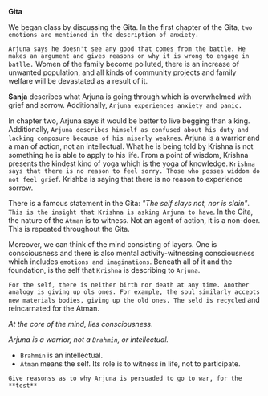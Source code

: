 **Gita**

We began class by discussing the Gita. In the first chapter of the Gita, `two emotions are mentioned in the description of anxiety.`

`Arjuna says he doesn't see any good that comes from the battle. He makes an argument and gives reasons on why it is wrong to engage in batlle.` Women of the family become polluted, there is an increase of unwanted population, and all kinds of community projects and family welfare will be devastated as a result of it.

**Sanja** describes what Arjuna is going through which is overwhelmed with grief and sorrow. Additionally, `Arjuna experiences anxiety and panic.`

In chapter two, Arjuna says it would be better to live begging than a king. Additionally, `Arjuna describes himself as confused about his duty and lacking composure because of his miserly weaknes`. Arjuna is a warrior and a man of action, not an intellectual. What he is being told by Krishna is not something he is able to apply to his life. From a point of wisdom, Krishna presents the kindest kind of yoga which is the yoga of knowledge. `Krishna says that there is no reason to feel sorry. Those who posses widdom do not feel grief`. Krishba is saying that there is no reason to experience sorrow.

There is a famous statement in the Gita: *"The self slays not, nor is slain"*. `This is the insight that Krishna is asking Arjuna to have`. In the Gita, the nature of the `Atman` is to witness. Not an agent of action, it is a non-doer. This is repeated throughout the Gita.

Moreover, we can think of the mind consisting of layers. One is consciousness and there is also mental activity-witnessing consciousness which includes `emotions and imaginations`. Beneath all of it and the foundation, is the self that `Krishna` is describing to `Arjuna`. 

`For the self, there is neither birth nor death at any time. Another analogy is giving up ols ones. For example, the soul similarly accepts new materials bodies, giving up the old ones. The seld is recycled` and reincarnated for the Atman.

*At the core of the mind, lies consciousness*.

*Arjuna is a warrior, not a `Brahmin`, or intellectual.*

- `Brahmin` is an intellectual.
- `Atman` means the self. Its role is to witness in life, not to participate.

```
Give reasonss as to why Arjuna is persuaded to go to war, for the **test**
```